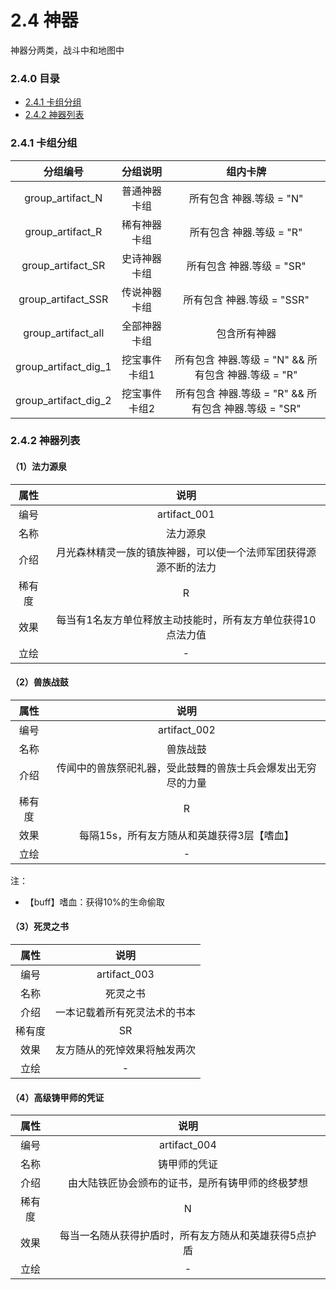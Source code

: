 # 2.4 神器

神器分两类，战斗中和地图中

### 2.4.0 目录

- [<div>2.4.1 卡组分组</div>](#241)
- [<div>2.4.2 神器列表</div>](#242)

### 2.4.1 卡组分组<div id="241">

|       分组编号       |   分组说明    |                       组内卡牌                        |
| :------------------: | :-----------: | :---------------------------------------------------: |
|   group_artifact_N   | 普通神器卡组  |               所有包含 神器.等级 = "N"                |
|   group_artifact_R   | 稀有神器卡组  |               所有包含 神器.等级 = "R"                |
|  group_artifact_SR   | 史诗神器卡组  |               所有包含 神器.等级 = "SR"               |
|  group_artifact_SSR  | 传说神器卡组  |              所有包含 神器.等级 = "SSR"               |
|  group_artifact_all  | 全部神器卡组  |                     包含所有神器                      |
| group_artifact_dig_1 | 挖宝事件卡组1 | 所有包含 神器.等级 = "N" && 所有包含 神器.等级 = "R"  |
| group_artifact_dig_2 | 挖宝事件卡组2 | 所有包含 神器.等级 = "R" && 所有包含 神器.等级 = "SR" |

### 2.4.2 神器列表<div id="242">

#### （1）法力源泉

|  属性  |                             说明                             |
| :----: | :----------------------------------------------------------: |
|  编号  |                         artifact_001                         |
|  名称  |                           法力源泉                           |
|  介绍  | 月光森林精灵一族的镇族神器，可以使一个法师军团获得源源不断的法力 |
| 稀有度 |                              R                               |
|  效果  | 每当有1名友方单位释放主动技能时，所有友方单位获得10点法力值  |
|  立绘  |                              -                               |

#### （2）兽族战鼓

|  属性  |                             说明                             |
| :----: | :----------------------------------------------------------: |
|  编号  |                         artifact_002                         |
|  名称  |                           兽族战鼓                           |
|  介绍  | 传闻中的兽族祭祀礼器，受此鼓舞的兽族士兵会爆发出无穷尽的力量 |
| 稀有度 |                              R                               |
|  效果  |          每隔15s，所有友方随从和英雄获得3层【嗜血】          |
|  立绘  |                              -                               |

注：

- 【buff】嗜血：获得10%的生命偷取

#### （3）死灵之书

|  属性  |             说明             |
| :----: | :--------------------------: |
|  编号  |         artifact_003         |
|  名称  |           死灵之书           |
|  介绍  | 一本记载着所有死灵法术的书本 |
| 稀有度 |              SR              |
|  效果  | 友方随从的死悼效果将触发两次 |
|  立绘  |              -               |

#### （4）高级铸甲师的凭证

|  属性  |                         说明                          |
| :----: | :---------------------------------------------------: |
|  编号  |                     artifact_004                      |
|  名称  |                     铸甲师的凭证                      |
|  介绍  |   由大陆铁匠协会颁布的证书，是所有铸甲师的终极梦想    |
| 稀有度 |                           N                           |
|  效果  | 每当一名随从获得护盾时，所有友方随从和英雄获得5点护盾 |
|  立绘  |                           -                           |

